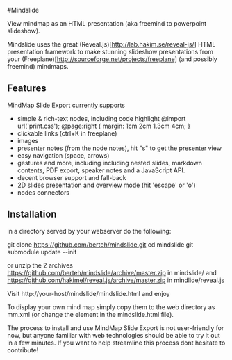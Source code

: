 #Mindslide


View mindmap as an HTML presentation (aka freemind to powerpoint slideshow).

Mindslide uses the great (Reveal.js)[http://lab.hakim.se/reveal-js/] HTML presentation framework to make stunning slideshow presentations from your (Freeplane)[http://sourceforge.net/projects/freeplane] (and possibly freemind) mindmaps.

## Features

MindMap Slide Export currently supports

* simple & rich-text nodes, including code highlight @import url('print.css'); @page:right { margin: 1cm 2cm 1.3cm 4cm; }
* clickable links (ctrl+K in freeplane)
* images
* presenter notes (from the node notes), hit "s" to get the presenter view
* easy navigation (space, arrows)
* gestures and more, including including nested slides, markdown contents, PDF export, speaker notes and a JavaScript API.
* decent browser support and fall-back
* 2D slides presentation and overview mode (hit 'escape' or 'o')
* nodes connectors


## Installation


in a directory served by your webserver do the following:

git clone https://github.com/berteh/mindslide.git
cd mindslide
git submodule update --init

or unzip the 2 archives https://github.com/berteh/mindslide/archive/master.zip in mindslide/ and https://github.com/hakimel/reveal.js/archive/master.zip in mindlide/reveal.js

Visit http://your-host/mindslide/mindslide.html and enjoy

To display your own mind map simply copy them to the web directory as mm.xml (or change the <link> element in the mindslide.html file).

The process to install and use MindMap Slide Export is not user-friendly for now, but anyone familiar with web technologies should be able to try it out in a few minutes. If you want to help streamline this process dont hesitate to contribute!

